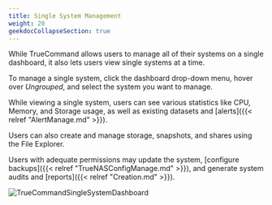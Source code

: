 ```yaml
---
title: Single System Management
weight: 20
geekdocCollapseSection: true
---
```


While TrueCommand allows users to manage all of their systems on a single dashboard, it also lets users view single systems at a time. 

To manage a single system, click the dashboard drop-down menu, hover over *Ungrouped*, and select the system you want to manage.

While viewing a single system, users can see various statistics like CPU, Memory, and Storage usage, as well as existing datasets and [alerts]({{< relref "AlertManage.md" >}}).

Users can also create and manage storage, snapshots, and shares using the File Explorer. 

Users with adequate permissions may update the system, [configure backups]({{< relref "TrueNASConfigManage.md" >}}), and generate system audits and [reports]({{< relref "Creation.md" >}}).

![TrueCommandSingleSystemDashboard](/images/TrueCommand/TrueCommandSingleSystemDashboard.png "Single System Dashboard")
